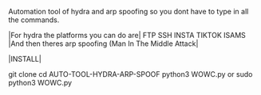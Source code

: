 Automation tool of hydra and arp spoofing so you dont have to type in all the commands.

|For hydra the platforms you can do are|
FTP
SSH
INSTA
TIKTOK
ISAMS
|And then theres arp spoofing (Man In The Middle Attack|

|INSTALL|

git clone
cd AUTO-TOOL-HYDRA-ARP-SPOOF
python3 WOWC.py 
or
sudo python3 WOWC.py
